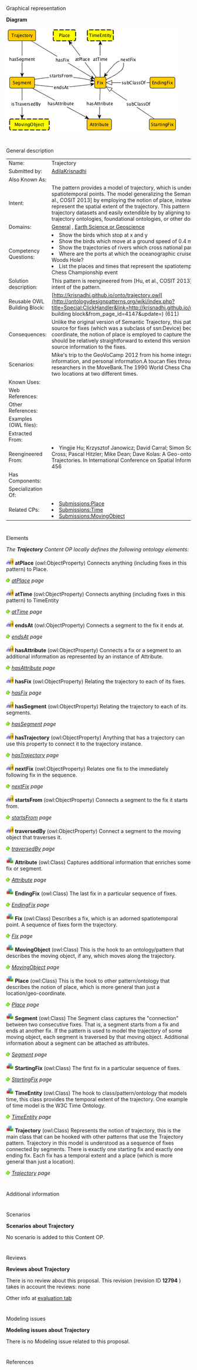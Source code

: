 # 

 Graphical representation



__Diagram__ 





[![Image:Trajectory.png](images/8/87/Trajectory.png)](../Image/Trajectory.png "Image:Trajectory.png")





# 

 General description




|  |  |
| --- | --- |
|  Name:  |  Trajectory  |
|  Submitted by:  | [AdilaKrisnadhi](../User/AdilaKrisnadhi "User:AdilaKrisnadhi")  |
|  Also Known As:  |  |
|  Intent:  |  The pattern provides a model of trajectory, which is understood as a sequence of spatiotemporal points. The model generalizing the Semantic Trajectory pattern from [Hu, et al., COSIT 2013] by employing the notion of place, instead of location/geo-coordinate, to represent the spatial extent of the trajectory. This pattern is suitable for a variety of trajectory datasets and easily extendible by by aligning to or matching with existing trajectory ontologies, foundational ontologies, or other domain specific vocabularies.  |
|  Domains:  | [General](../Community/General "Community:General")  , [Earth Science or Geoscience](../Community/Earth_Science_or_Geoscience "Community:Earth Science or Geoscience")  |
|  Competency Questions:  | <li>       Show the birds which stop at x and y      </li><li>       Show the birds which move at a ground speed of 0.4 m/s      </li><li>       Show the trajectories of rivers which cross national parks      </li><li>       Where are the ports at which the oceanographic cruise A3221 stopped after leaving Woods Hole?      </li><li>       List the places and times that represent the spatiotemporal extent of the 1990 World Chess Championship event      </li> |
|  Solution description:  |  This pattern is reengineered from [Hu, et al., COSIT 2013] with changes as described in the intent of the pattern.  |
|  Reusable OWL Building Block:  | [http://krisnadhi.github.io/onto/trajectory.owl](http://ontologydesignpatterns.org/wiki/index.php?title=Special:ClickHandler&link=http://krisnadhi.github.io/onto/trajectory.owl&message=OWL building block&from_page_id=4147&update=)  (611)  |
|  Consequences:  |  Unlike the original version of Semantic Trajectory, this pattern omits the hook to the data source for fixes (which was a subclass of ssn:Device) because instead of location/geo-coordinate, the notion of place is employed to capture the spatial extent. Nevertheless, it should be relatively straightforward to extend this version if the user wishes to attach data source information to the fixes.  |
|  Scenarios:  |  Mike's trip to the GeoVoCamp 2012 from his home integrating data from GPS device, vehicle information, and personal information.A toucan flies through the air as recorded by researchers in the MoveBank.The 1990 World Chess Championship event that was held in two locations at two different times.  |
|  Known Uses:  |  |
|  Web References:  |  |
|  Other References:  |  |
|  Examples (OWL files):  |  |
|  Extracted From:  |  |
|  Reengineered From:  | <li>       Yingjie Hu; Krzysztof Janowicz; David Carral; Simon Scheider; Werner Kuhn; Gary Berg-Cross; Pascal Hitzler; Mike Dean; Dave Kolas: A Geo-ontology Design Pattern for Semantic Trajectories. In International Conference on Spatial Information Theory (COSIT) 2013) 438-456      </li> |
|  Has Components:  |  |
|  Specialization Of:  |  |
|  Related CPs:  | <li><a href="Submissions%253APlace.html" title="Submissions:Place">        Submissions:Place       </a></li><li><a class="new" href="http://ontologydesignpatterns.org/wiki/index.php?title=Submissions:Time&amp;action=edit&amp;redlink=1" title="Submissions:Time (not yet written)">        Submissions:Time       </a></li><li><a class="new" href="http://ontologydesignpatterns.org/wiki/index.php?title=Submissions:MovingObject&amp;action=edit&amp;redlink=1" title="Submissions:MovingObject (not yet written)">        Submissions:MovingObject       </a></li> |



  





# 

 Elements



_The
 __Trajectory__ 
 Content OP locally defines the following ontology elements:_ 





[![ObjectProperty](images/thumb/c/c3/ObjectProperty.gif/20px-ObjectProperty.gif)](../Image/ObjectProperty.gif "ObjectProperty")
__atPlace__ 
 (owl:ObjectProperty) Connects anything (including fixes in this pattern) to Place.
 
[![](images/thumb/8/87/ArrowRight.gif/11px-ArrowRight.gif)](../Image/ArrowRight.gif "ArrowRight.gif")
_[atPlace](../Submissions/Trajectory/atPlace "Submissions:Trajectory/atPlace") 
 page_ 



[![ObjectProperty](images/thumb/c/c3/ObjectProperty.gif/20px-ObjectProperty.gif)](../Image/ObjectProperty.gif "ObjectProperty")
__atTime__ 
 (owl:ObjectProperty) Connects anything (including fixes in this pattern) to TimeEntity
 
[![](images/thumb/8/87/ArrowRight.gif/11px-ArrowRight.gif)](../Image/ArrowRight.gif "ArrowRight.gif")
_[atTime](../Submissions/Trajectory/atTime "Submissions:Trajectory/atTime") 
 page_ 



[![ObjectProperty](images/thumb/c/c3/ObjectProperty.gif/20px-ObjectProperty.gif)](../Image/ObjectProperty.gif "ObjectProperty")
__endsAt__ 
 (owl:ObjectProperty) Connects a segment to the fix it ends at.
 
[![](images/thumb/8/87/ArrowRight.gif/11px-ArrowRight.gif)](../Image/ArrowRight.gif "ArrowRight.gif")
_[endsAt](../Submissions/Trajectory/endsAt "Submissions:Trajectory/endsAt") 
 page_ 



[![ObjectProperty](images/thumb/c/c3/ObjectProperty.gif/20px-ObjectProperty.gif)](../Image/ObjectProperty.gif "ObjectProperty")
__hasAttribute__ 
 (owl:ObjectProperty) Connects a fix or a segment to an additional information as represented by an instance of Attribute.
 
[![](images/thumb/8/87/ArrowRight.gif/11px-ArrowRight.gif)](../Image/ArrowRight.gif "ArrowRight.gif")
_[hasAttribute](../Submissions/Trajectory/hasAttribute "Submissions:Trajectory/hasAttribute") 
 page_ 



[![ObjectProperty](images/thumb/c/c3/ObjectProperty.gif/20px-ObjectProperty.gif)](../Image/ObjectProperty.gif "ObjectProperty")
__hasFix__ 
 (owl:ObjectProperty) Relating the trajectory to each of its fixes.
 
[![](images/thumb/8/87/ArrowRight.gif/11px-ArrowRight.gif)](../Image/ArrowRight.gif "ArrowRight.gif")
_[hasFix](../Submissions/Trajectory/hasFix "Submissions:Trajectory/hasFix") 
 page_ 



[![ObjectProperty](images/thumb/c/c3/ObjectProperty.gif/20px-ObjectProperty.gif)](../Image/ObjectProperty.gif "ObjectProperty")
__hasSegment__ 
 (owl:ObjectProperty) Relating the trajectory to each of its segments.
 
[![](images/thumb/8/87/ArrowRight.gif/11px-ArrowRight.gif)](../Image/ArrowRight.gif "ArrowRight.gif")
_[hasSegment](../Submissions/Trajectory/hasSegment "Submissions:Trajectory/hasSegment") 
 page_ 



[![ObjectProperty](images/thumb/c/c3/ObjectProperty.gif/20px-ObjectProperty.gif)](../Image/ObjectProperty.gif "ObjectProperty")
__hasTrajectory__ 
 (owl:ObjectProperty) Anything that has a trajectory can use this property to connect it to the trajectory instance.
 
[![](images/thumb/8/87/ArrowRight.gif/11px-ArrowRight.gif)](../Image/ArrowRight.gif "ArrowRight.gif")
_[hasTrajectory](../Submissions/Trajectory/hasTrajectory "Submissions:Trajectory/hasTrajectory") 
 page_ 



[![ObjectProperty](images/thumb/c/c3/ObjectProperty.gif/20px-ObjectProperty.gif)](../Image/ObjectProperty.gif "ObjectProperty")
__nextFix__ 
 (owl:ObjectProperty) Relates one fix to the immediately following fix in the sequence.
 
[![](images/thumb/8/87/ArrowRight.gif/11px-ArrowRight.gif)](../Image/ArrowRight.gif "ArrowRight.gif")
_[nextFix](../Submissions/Trajectory/nextFix "Submissions:Trajectory/nextFix") 
 page_ 



[![ObjectProperty](images/thumb/c/c3/ObjectProperty.gif/20px-ObjectProperty.gif)](../Image/ObjectProperty.gif "ObjectProperty")
__startsFrom__ 
 (owl:ObjectProperty) Connects a segment to the fix it starts from.
 
[![](images/thumb/8/87/ArrowRight.gif/11px-ArrowRight.gif)](../Image/ArrowRight.gif "ArrowRight.gif")
_[startsFrom](../Submissions/Trajectory/startsFrom "Submissions:Trajectory/startsFrom") 
 page_ 



[![ObjectProperty](images/thumb/c/c3/ObjectProperty.gif/20px-ObjectProperty.gif)](../Image/ObjectProperty.gif "ObjectProperty")
__traversedBy__ 
 (owl:ObjectProperty) Connect a segment to the moving object that traverses it.
 
[![](images/thumb/8/87/ArrowRight.gif/11px-ArrowRight.gif)](../Image/ArrowRight.gif "ArrowRight.gif")
_[traversedBy](../Submissions/Trajectory/traversedBy "Submissions:Trajectory/traversedBy") 
 page_ 



[![Class](images/thumb/2/27/Class.gif/20px-Class.gif)](../Image/Class.gif "Class")
__Attribute__ 
 (owl:Class) Captures additional information that enriches some fix or segment.
 
[![](images/thumb/8/87/ArrowRight.gif/11px-ArrowRight.gif)](../Image/ArrowRight.gif "ArrowRight.gif")
_[Attribute](../Submissions/Trajectory/Attribute "Submissions:Trajectory/Attribute") 
 page_ 



[![Class](images/thumb/2/27/Class.gif/20px-Class.gif)](../Image/Class.gif "Class")
__EndingFix__ 
 (owl:Class) The last fix in a particular sequence of fixes.
 
[![](images/thumb/8/87/ArrowRight.gif/11px-ArrowRight.gif)](../Image/ArrowRight.gif "ArrowRight.gif")
_[EndingFix](../Submissions/Trajectory/EndingFix "Submissions:Trajectory/EndingFix") 
 page_ 



[![Class](images/thumb/2/27/Class.gif/20px-Class.gif)](../Image/Class.gif "Class")
__Fix__ 
 (owl:Class) Describes a fix, which is an adorned spatiotemporal point. A sequence of fixes form the trajectory.
 
[![](images/thumb/8/87/ArrowRight.gif/11px-ArrowRight.gif)](../Image/ArrowRight.gif "ArrowRight.gif")
_[Fix](../Submissions/Trajectory/Fix "Submissions:Trajectory/Fix") 
 page_ 



[![Class](images/thumb/2/27/Class.gif/20px-Class.gif)](../Image/Class.gif "Class")
__MovingObject__ 
 (owl:Class) This is the hook to an ontology/pattern that describes the moving object, if any, which moves along the trajectory.
 
[![](images/thumb/8/87/ArrowRight.gif/11px-ArrowRight.gif)](../Image/ArrowRight.gif "ArrowRight.gif")
_[MovingObject](../Submissions/Trajectory/MovingObject "Submissions:Trajectory/MovingObject") 
 page_ 



[![Class](images/thumb/2/27/Class.gif/20px-Class.gif)](../Image/Class.gif "Class")
__Place__ 
 (owl:Class) This is the hook to other pattern/ontology that describes the notion of place, which is more general than just a location/geo-coordinate.
 
[![](images/thumb/8/87/ArrowRight.gif/11px-ArrowRight.gif)](../Image/ArrowRight.gif "ArrowRight.gif")
_[Place](../Submissions/Trajectory/Place "Submissions:Trajectory/Place") 
 page_ 



[![Class](images/thumb/2/27/Class.gif/20px-Class.gif)](../Image/Class.gif "Class")
__Segment__ 
 (owl:Class) The Segment class captures the "connection" between two consecutive fixes. That is, a segment starts from a fix and ends at another fix. If the pattern is used to model the trajectory of some moving object, each segment is traversed by that moving object. Additional information about a segment can be attached as attributes.
 
[![](images/thumb/8/87/ArrowRight.gif/11px-ArrowRight.gif)](../Image/ArrowRight.gif "ArrowRight.gif")
_[Segment](../Submissions/Trajectory/Segment "Submissions:Trajectory/Segment") 
 page_ 



[![Class](images/thumb/2/27/Class.gif/20px-Class.gif)](../Image/Class.gif "Class")
__StartingFix__ 
 (owl:Class) The first fix in a particular sequence of fixes.
 
[![](images/thumb/8/87/ArrowRight.gif/11px-ArrowRight.gif)](../Image/ArrowRight.gif "ArrowRight.gif")
_[StartingFix](../Submissions/Trajectory/StartingFix "Submissions:Trajectory/StartingFix") 
 page_ 



[![Class](images/thumb/2/27/Class.gif/20px-Class.gif)](../Image/Class.gif "Class")
__TimeEntity__ 
 (owl:Class) The hook to class/pattern/ontology that models time, this class provides the temporal extent of the trajectory. One example of time model is the W3C Time Ontology.
 
[![](images/thumb/8/87/ArrowRight.gif/11px-ArrowRight.gif)](../Image/ArrowRight.gif "ArrowRight.gif")
_[TimeEntity](../Submissions/Trajectory/TimeEntity "Submissions:Trajectory/TimeEntity") 
 page_ 



[![Class](images/thumb/2/27/Class.gif/20px-Class.gif)](../Image/Class.gif "Class")
__Trajectory__ 
 (owl:Class) Represents the notion of trajectory, this is the main class that can be hooked with other patterns that use the Trajectory pattern. Trajectory in this model is understood as a sequence of fixes connected by segments. There is exactly one starting fix and exactly one ending fix. Each fix has a temporal extent and a place (which is more general than just a location).
 
[![](images/thumb/8/87/ArrowRight.gif/11px-ArrowRight.gif)](../Image/ArrowRight.gif "ArrowRight.gif")
_[Trajectory](../Submissions/Trajectory/Trajectory "Submissions:Trajectory/Trajectory") 
 page_ 


# 

 Additional information



# 

 Scenarios




__Scenarios about Trajectory__ 


 No scenario is added to this Content OP.
 




# 

 Reviews




__Reviews about Trajectory__ 


 There is no review about this proposal.
This revision (revision ID
 __12794__ 
 ) takes in account the reviews: none
 



 Other info at
 [evaluation tab](http://ontologydesignpatterns.org/wiki/index.php?title=Submissions:Trajectory&action=evaluation "http://ontologydesignpatterns.org/wiki/index.php?title=Submissions:Trajectory&action=evaluation") 





  





# 

 Modeling issues




__Modeling issues about Trajectory__ 


 There is no Modeling issue related to this proposal.
 




  





# 

 References